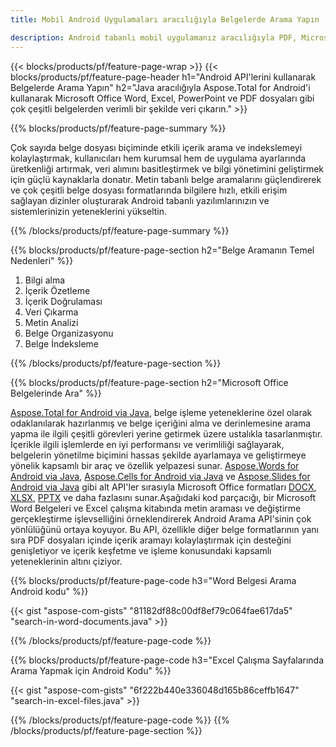 ```yaml
---
title: Mobil Android Uygulamaları aracılığıyla Belgelerde Arama Yapın 

description: Android tabanlı mobil uygulamanız aracılığıyla PDF, Microsoft Office Excel, Word, PowerPoint ve daha fazlasını içeren belgeleri arayın.
---
```


{{< blocks/products/pf/feature-page-wrap >}}
{{< blocks/products/pf/feature-page-header h1="Android API'lerini kullanarak Belgelerde Arama Yapın" h2="Java aracılığıyla Aspose.Total for Android'i kullanarak Microsoft Office Word, Excel, PowerPoint ve PDF dosyaları gibi çok çeşitli belgelerden verimli bir şekilde veri çıkarın." >}}

{{% blocks/products/pf/feature-page-summary %}}

Çok sayıda belge dosyası biçiminde etkili içerik arama ve indekslemeyi kolaylaştırmak, kullanıcıları hem kurumsal hem de uygulama ayarlarında üretkenliği artırmak, veri alımını basitleştirmek ve bilgi yönetimini geliştirmek için güçlü kaynaklarla donatır. Metin tabanlı belge aramalarını güçlendirerek ve çok çeşitli belge dosyası formatlarında bilgilere hızlı, etkili erişim sağlayan dizinler oluşturarak Android tabanlı yazılımlarınızın ve sistemlerinizin yeteneklerini yükseltin.

{{% /blocks/products/pf/feature-page-summary  %}}

{{% blocks/products/pf/feature-page-section  h2="Belge Aramanın Temel Nedenleri" %}}

1. Bilgi alma
1. İçerik Özetleme 
1. İçerik Doğrulaması 
1. Veri Çıkarma 
1. Metin Analizi
1. Belge Organizasyonu
1. Belge İndeksleme 



{{% /blocks/products/pf/feature-page-section %}}

{{% blocks/products/pf/feature-page-section  h2="Microsoft Office Belgelerinde Ara" %}}

[Aspose.Total for Android via Java](https://products.aspose.com/total/android-java/), belge işleme yeteneklerine özel olarak odaklanılarak hazırlanmış ve belge içeriğini alma ve derinlemesine arama yapma ile ilgili çeşitli görevleri yerine getirmek üzere ustalıkla tasarlanmıştır. İçerikle ilgili işlemlerde en iyi performansı ve verimliliği sağlayarak, belgelerin yönetilme biçimini hassas şekilde ayarlamaya ve geliştirmeye yönelik kapsamlı bir araç ve özellik yelpazesi sunar. [Aspose.Words for Android via Java](https://products.aspose.com/word/android-java/), [Aspose.Cells for Android via Java](https://products.aspose.com/cells/android-java/) ve [Aspose.Slides for Android via Java](https://products.aspose.com/slides/android-java/) gibi alt API'ler sırasıyla Microsoft Office formatları [DOCX](https://products.aspose.com/total/android-java/search/docx/), [XLSX](https://products.aspose.com/total/android-java/search/xlsx/), [PPTX](https://products.aspose.com/total/android-java/search/pptx/) ve daha fazlasını sunar.Aşağıdaki kod parçacığı, bir Microsoft Word Belgeleri ve Excel çalışma kitabında metin araması ve değiştirme gerçekleştirme işlevselliğini örneklendirerek Android Arama API'sinin çok yönlülüğünü ortaya koyuyor. Bu API, özellikle diğer belge formatlarının yanı sıra PDF dosyaları içinde içerik aramayı kolaylaştırmak için desteğini genişletiyor ve içerik keşfetme ve işleme konusundaki kapsamlı yeteneklerinin altını çiziyor.

{{% blocks/products/pf/feature-page-code h3="Word Belgesi Arama Android kodu" %}}

{{< gist "aspose-com-gists" "81182df88c00df8ef79c064fae617da5" "search-in-word-documents.java" >}}

{{% /blocks/products/pf/feature-page-code  %}}

{{% blocks/products/pf/feature-page-code h3="Excel Çalışma Sayfalarında Arama Yapmak için Android Kodu" %}}

{{< gist "aspose-com-gists" "6f222b440e336048d165b86ceffb1647" "search-in-excel-files.java" >}}

{{% /blocks/products/pf/feature-page-code  %}}
{{% /blocks/products/pf/feature-page-section %}}
